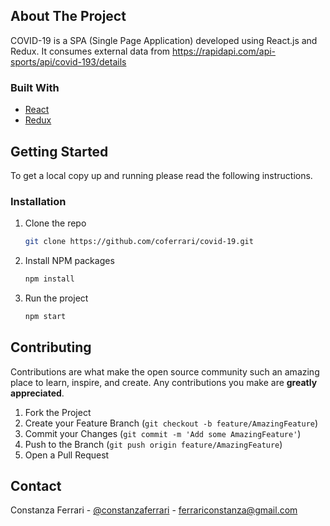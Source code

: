  
<!-- ABOUT THE PROJECT -->
## About The Project

<!-- [![Product Name Screen Shot][product-screenshot]](https://example.com) -->

COVID-19 is a SPA (Single Page Application) developed using React.js and Redux. It consumes external data from https://rapidapi.com/api-sports/api/covid-193/details


### Built With

* [React](https://reactjs.org/)
* [Redux](https://redux.js.org/)


<!-- GETTING STARTED -->
## Getting Started

To get a local copy up and running please read the following instructions.

### Installation

1. Clone the repo
   ```sh
   git clone https://github.com/coferrari/covid-19.git
   ```
2. Install NPM packages
   ```sh
   npm install
   ```
3. Run the project
   ```sh
   npm start
   ```


<!-- CONTRIBUTING -->
## Contributing

Contributions are what make the open source community such an amazing place to learn, inspire, and create. Any contributions you make are **greatly appreciated**.

1. Fork the Project
2. Create your Feature Branch (`git checkout -b feature/AmazingFeature`)
3. Commit your Changes (`git commit -m 'Add some AmazingFeature'`)
4. Push to the Branch (`git push origin feature/AmazingFeature`)
5. Open a Pull Request


<!-- CONTACT -->
## Contact

Constanza Ferrari - [@constanzaferrari](https://www.linkedin.com/in/constanzaferrari/) - ferrariconstanza@gmail.com



